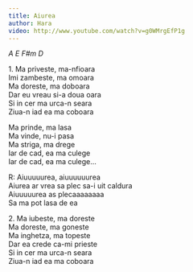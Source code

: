 ```yaml
---
title: Aiurea
author: Hara
video: http://www.youtube.com/watch?v=g0WMrgEfP1g
---
```


*A E F#m D*  

1\. Ma priveste, ma-nfioara  
Imi zambeste, ma omoara  
Ma doreste, ma doboara  
Dar eu vreau si-a doua oara  
Si in cer ma urca-n seara  
Ziua-n iad ea ma coboara  

Ma prinde, ma lasa  
Ma vinde, nu-i pasa  
Ma striga, ma drege  
Iar de cad, ea ma culege  
Iar de cad, ea ma culege...  

R: Aiuuuuurea, aiuuuuuurea  
Aiurea ar vrea sa plec sa-i uit caldura  
Aiuuuuurea as plecaaaaaaaa  
Sa ma pot lasa de ea  

2\. Ma iubeste, ma doreste  
Ma doreste, ma goneste  
Ma inghetza, ma topeste  
Dar ea crede ca-mi prieste  
Si in cer ma urca-n seara  
Ziua-n iad ea ma coboara  
